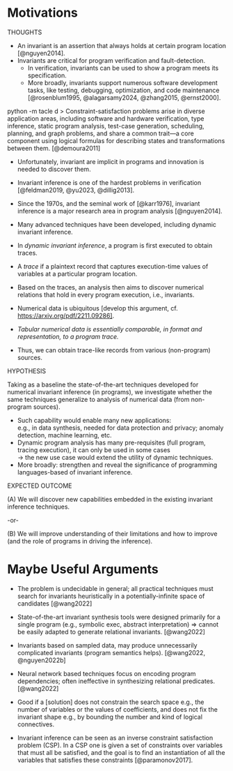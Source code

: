 # Motivations

THOUGHTS

* An invariant is an assertion that always holds at certain program location [@nguyen2014].
* Invariants are critical for program verification and fault-detection.
    - In verification, invariants can be used to show a program meets its specification.
    - More broadly, invariants support numerous software development tasks, like testing, debugging, optimization, and code maintenance [@rosenblum1995, @alagarsamy2024, @zhang2015, @ernst2000].

python -m tacle d    > Constraint-satisfaction problems arise in diverse application areas, including software and hardware verification, type inference, static program analysis, test-case generation, scheduling, planning, and graph problems, and share a common trait—a core component using logical formulas for describing states and transformations between them. [@demoura2011]


* Unfortunately, invariant are implicit in programs and innovation is needed to discover them.
* Invariant inference is one of the hardest problems in verification [@feldman2019, @yu2023, @dillig2013].
* Since the 1970s, and the seminal work of [@karr1976], invariant inference is a major research area in program analysis [@nguyen2014].
* Many advanced techniques have been developed, including dynamic invariant inference.

* In _dynamic invariant inference_, a program is first executed to obtain traces.
* A _trace_ if a plaintext record that captures execution-time values of variables at a particular program location.
* Based on the traces, an analysis then aims to discover numerical relations that hold in every program execution, i.e., invariants.

* Numerical data is ubiquitous [develop this argument, cf. https://arxiv.org/pdf/2211.09286].
* _Tabular numerical data is essentially comparable, in format and representation, to a program trace._
* Thus, we can obtain trace-like records from various (non-program) sources.

HYPOTHESIS

Taking as a baseline the state-of-the-art techniques developed for numerical invariant inference (in programs),
we investigate whether the same techniques generalize to analysis of numerical data (from non-program sources).

* Such capability would enable many new applications:    
  e.g., in data synthesis, needed for data protection and privacy; anomaly detection, machine learning, etc.
* Dynamic program analysis has many pre-requisites (full program, tracing execution), it can only be used in some cases     
  &rarr; the new use case would extend the utility of dynamic techniques.
* More broadly: strengthen and reveal the significance of programming languages-based of invariant inference.

EXPECTED OUTCOME

(A) We will discover new capabilities embedded in the existing invariant inference techniques.

-or-

(B) We will improve understanding of their limitations and how to improve (and the role of programs in driving the inference).


# Maybe Useful Arguments

- The problem is undecidable in general; all practical techniques must
  search for invariants heuristically in a potentially-infinite space
  of candidates [@wang2022]

- State-of-the-art invariant synthesis tools were designed primarily
  for a single program (e.g., symbolic exec, abstract interpretation)
  => cannot be easily adapted to generate relational invariants. [@wang2022]

- Invariants based on sampled data, may produce unnecessarily complicated
  invariants (program semantics helps). [@wang2022, @nguyen2022b]

- Neural network based techniques focus on encoding program dependencies;
  often ineffective in synthesizing relational predicates. [@wang2022]

- Good if a [solution] does not constrain the search space
  e.g., the number of variables or the values of coefficients, and does
  not fix the invariant shape e.g., by bounding the number and kind
  of logical connectives.

- Invariant inference can be seen as an inverse constraint satisfaction 
  problem (CSP). In a CSP one is given a set of constraints over variables 
  that must all be satisfied, and the goal is to find an instantiation 
  of all the variables that satisfies these constraints [@paramonov2017]. 